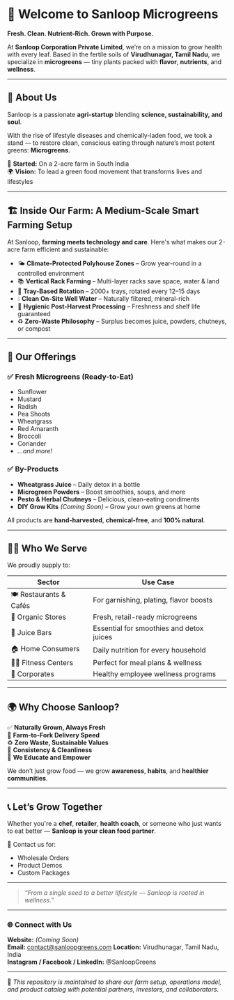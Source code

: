 # 🏡 Welcome to Sanloop Microgreens

**Fresh. Clean. Nutrient-Rich. Grown with Purpose.**

At **Sanloop Corporation Private Limited**, we’re on a mission to grow health with every leaf. Based in the fertile soils of **Virudhunagar, Tamil Nadu**, we specialize in **microgreens** — tiny plants packed with **flavor**, **nutrients**, and **wellness**.

---

## 🌿 About Us

Sanloop is a passionate **agri-startup** blending **science, sustainability, and soul**.

With the rise of lifestyle diseases and chemically-laden food, we took a stand — to restore clean, conscious eating through nature’s most potent greens: **Microgreens**.

🌱 **Started:** On a 2-acre farm in South India  
🌍 **Vision:** To lead a green food movement that transforms lives and lifestyles

---

## 🏗️ Inside Our Farm: A Medium-Scale Smart Farming Setup

At Sanloop, **farming meets technology and care**. Here's what makes our 2-acre farm efficient and sustainable:

- 🌤️ **Climate-Protected Polyhouse Zones** – Grow year-round in a controlled environment  
- 📚 **Vertical Rack Farming** – Multi-layer racks save space, water & land  
- 🧺 **Tray-Based Rotation** – 2000+ trays, rotated every 12–15 days  
- 💧 **Clean On-Site Well Water** – Naturally filtered, mineral-rich  
- 🧼 **Hygienic Post-Harvest Processing** – Freshness and shelf life guaranteed  
- ♻️ **Zero-Waste Philosophy** – Surplus becomes juice, powders, chutneys, or compost

---

## 🧺 Our Offerings

### ✅ Fresh Microgreens (Ready-to-Eat)
- Sunflower  
- Mustard  
- Radish  
- Pea Shoots  
- Wheatgrass  
- Red Amaranth  
- Broccoli  
- Coriander  
- *...and more!*

### ✅ By-Products
- **Wheatgrass Juice** – Daily detox in a bottle  
- **Microgreen Powders** – Boost smoothies, soups, and more  
- **Pesto & Herbal Chutneys** – Delicious, clean-eating condiments  
- **DIY Grow Kits** *(Coming Soon)* – Grow your own greens at home

All products are **hand-harvested**, **chemical-free**, and **100% natural**.

---

## 👨‍🍳 Who We Serve

We proudly supply to:

| Sector | Use Case |
|--------|----------|
| 🍽️ Restaurants & Cafés | For garnishing, plating, flavor boosts |
| 🏬 Organic Stores | Fresh, retail-ready microgreens |
| 🧃 Juice Bars | Essential for smoothies and detox juices |
| 🏠 Home Consumers | Daily nutrition for every household |
| 🧘‍♂️ Fitness Centers | Perfect for meal plans & wellness |
| 🏢 Corporates | Healthy employee wellness programs |

---

## 🌍 Why Choose Sanloop?

✅ **Naturally Grown, Always Fresh**  
🚚 **Farm-to-Fork Delivery Speed**  
♻️ **Zero Waste, Sustainable Values**  
🔬 **Consistency & Cleanliness**  
🧠 **We Educate and Empower**  

We don’t just grow food — we grow **awareness**, **habits**, and **healthier communities**.

---

## 📞 Let’s Grow Together

Whether you're a **chef**, **retailer**, **health coach**, or someone who just wants to eat better — **Sanloop is your clean food partner**.

📩 Contact us for:
- Wholesale Orders
- Product Demos
- Custom Packages

---

> *“From a single seed to a better lifestyle — Sanloop is rooted in wellness.”*

---

### 🌐 Connect with Us
**Website:** *(Coming Soon)*  
**Email:** contact@sanloopgreens.com
**Location:** Virudhunagar, Tamil Nadu, India  
**Instagram / Facebook / LinkedIn:** @SanloopGreens

---

📁 *This repository is maintained to share our farm setup, operations model, and product catalog with potential partners, investors, and collaborators.*

